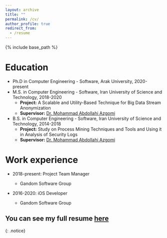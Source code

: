 ```yaml
---
layout: archive
title: ""
permalink: /cv/
author_profile: true
redirect_from:
  - /resume
---
```


{% include base_path %}

Education
======
* Ph.D in Computer Engineering - Software, Arak University, 2020-present
* M.S. in Computer Engineering - Software, Iran University of Science and Technology, 2018-2020
  * **Project:** A Scalable and Utility-Based Technique for Big Data Stream Anonymization
  * **Supervisor:** [Dr. Mohammad Abdollahi Azgomi](http://webpages.iust.ac.ir/azgomi/)
* B.S. in Computer Engineering - Software, Iran University of Science and Technology, 2014-2018
  * **Project:** Study on Process Mining Techniques and Tools and Using it in Analysis of Security Logs
  * **Supervisor:** [Dr. Mohammad Abdollahi Azgomi](http://webpages.iust.ac.ir/azgomi/)

Work experience
======
* 2018-present: Project Team Manager
  * Gandom Software Group

* 2016-2020: iOS Developer
  * Gandom Software Group


## You can see my full resume [here](https://alirezasn.github.io/files/resume.pdf)
{: .notice}
